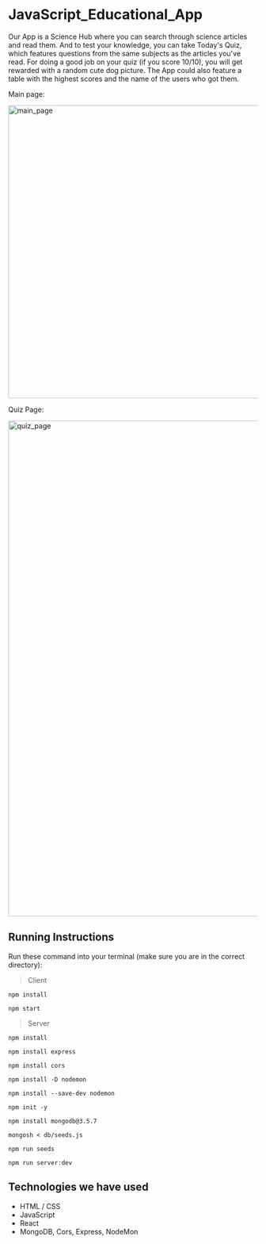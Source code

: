 # JavaScript_Educational_App

Our App is a Science Hub where you can search through science articles and read them. And to test your knowledge, you can take Today's Quiz, which features questions from
the same subjects as the articles you've read. For doing a good job on your quiz (if you score 10/10), you will get rewarded with a random cute dog picture. The App could also
feature a table with the highest scores and the name of the users who got them. 

Main page:

<img width="591" alt="main_page" src="https://github.com/RobertDickie182/JavaScript_Educational_App/assets/130513545/065347c8-1ac4-4dc5-bfca-b3b340e56d84">

Quiz Page:

<img width="1000" alt="quiz_page" src="https://github.com/RobertDickie182/JavaScript_Educational_App/assets/130513545/53e09cb7-bd69-477a-b5d5-f79dd3b5690f">

## Running Instructions

Run these command into your terminal (make sure you are in the correct directory): 
> Client

`npm install`

`npm start`

> Server

`npm install`

`npm install express`

`npm install cors`

`npm install -D nodemon`

`npm install --save-dev nodemon`

`npm init -y`

`npm install mongodb@3.5.7`

`mongosh < db/seeds.js`

`npm run seeds`

`npm run server:dev`

## Technologies we have used 

- HTML / CSS
- JavaScript
- React
- MongoDB, Cors, Express, NodeMon


